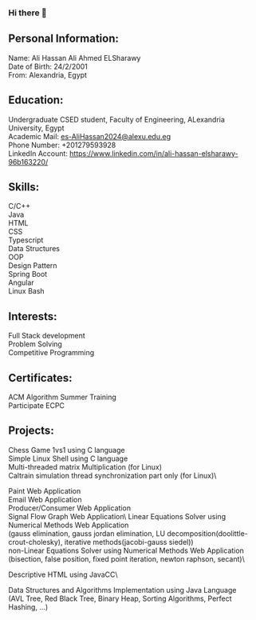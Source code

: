 ### Hi there 👋

## Personal Information:
   Name: Ali Hassan Ali Ahmed ELSharawy\
   Date of Birth: 24/2/2001\
   From: Alexandria, Egypt

## Education:
   Undergraduate CSED student, Faculty of Engineering, ALexandria University, Egypt\
   Academic Mail: es-AliHassan2024@alexu.edu.eg\
   Phone Number: +201279593928\
   LinkedIn Account: https://www.linkedin.com/in/ali-hassan-elsharawy-96b163220/ 

## Skills:
   C/C++\
   Java\
   HTML\
   CSS\
   Typescript\
   Data Structures\
   OOP\
   Design Pattern\
   Spring Boot\
   Angular\
   Linux Bash

## Interests:
   Full Stack development\
   Problem Solving\
   Competitive Programming

## Certificates:
   ACM Algorithm Summer Training\
   Participate ECPC

## Projects:
   Chess Game 1vs1 using C language\
   Simple Linux Shell using C language\
   Multi-threaded matrix Multiplication (for Linux)\
   Caltrain simulation thread synchronization part only (for Linux)\

   Paint Web Application\
   Email Web Application\
   Producer/Consumer Web Application\
   Signal Flow Graph Web Application\ 
   Linear Equations Solver using Numerical Methods Web Application\
     (gauss elimination, gauss jordan elimination, LU decomposition(doolittle-crout-cholesky), iterative methods(jacobi-gauss siedel))\
   non-Linear Equations Solver using Numerical Methods Web Application\
     (bisection, false position, fixed point iteration, newton raphson, secant)\

   Descriptive HTML using JavaCC\

   Data Structures and Algorithms Implementation using Java Language\
     (AVL Tree, Red Black Tree, Binary Heap, Sorting Algorithms, Perfect Hashing, ...)
